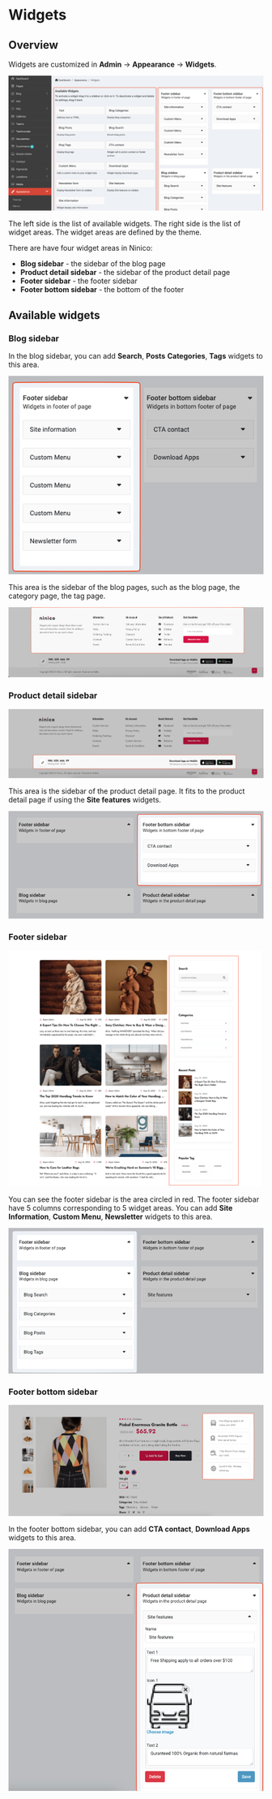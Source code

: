 # Widgets

## Overview

Widgets are customized in **Admin** -> **Appearance** -> **Widgets**.

![Widgets](./images/usage-widgets-1.png)

The left side is the list of available widgets. The right side is the list of widget areas. The widget areas are defined
by the theme.

There are have four widget areas in Ninico:

- **Blog sidebar** - the sidebar of the blog page
- **Product detail sidebar** - the sidebar of the product detail page
- **Footer sidebar** - the footer sidebar
- **Footer bottom sidebar** - the bottom of the footer

## Available widgets

### Blog sidebar

In the blog sidebar, you can add **Search**, **Posts** **Categories**, **Tags** widgets to this area.

![Blog sidebar](./images/usage-widgets-7.png)

This area is the sidebar of the blog pages, such as the blog page, the category page, the tag page.

![Blog sidebar](./images/usage-widgets-6.png)

### Product detail sidebar

![Product detail sidebar](./images/usage-widgets-8.png)

This area is the sidebar of the product detail page. It fits to the product detail page if using the **Site features**
widgets.

![Product detail sidebar](./images/usage-widgets-9.png)

### Footer sidebar

![Footer sidebar](./images/usage-widgets-2.png)

You can see the footer sidebar is the area circled in red. The footer sidebar have 5 columns corresponding to 5 widget
areas. You can add **Site Information**, **Custom Menu**, **Newsletter** widgets to this area.

![Footer sidebar](./images/usage-widgets-3.png)

### Footer bottom sidebar

![Footer bottom sidebar](./images/usage-widgets-4.png)

In the footer bottom sidebar, you can add **CTA contact**, **Download Apps** widgets to this area.

![Footer bottom sidebar](./images/usage-widgets-5.png)
